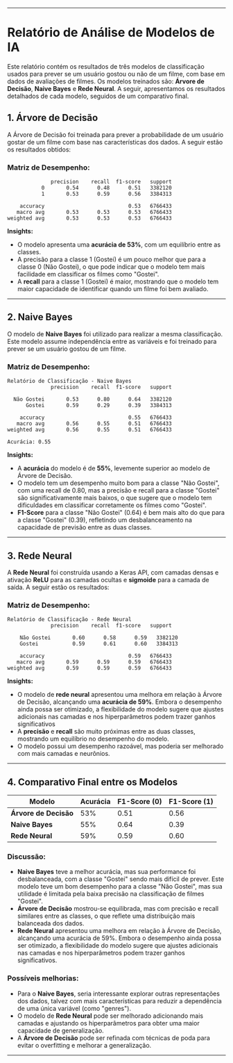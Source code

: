 
---

# **Relatório de Análise de Modelos de IA**

Este relatório contém os resultados de três modelos de classificação usados para prever se um usuário gostou ou não de um filme, com base em dados de avaliações de filmes. Os modelos treinados são: **Árvore de Decisão**, **Naive Bayes** e **Rede Neural**. A seguir, apresentamos os resultados detalhados de cada modelo, seguidos de um comparativo final.

## **1. Árvore de Decisão**

A Árvore de Decisão foi treinada para prever a probabilidade de um usuário gostar de um filme com base nas características dos dados. A seguir estão os resultados obtidos:

### **Matriz de Desempenho:**

```
              precision    recall  f1-score   support
           0       0.54      0.48      0.51   3382120
           1       0.53      0.59      0.56   3384313

    accuracy                           0.53   6766433
   macro avg       0.53      0.53      0.53   6766433
weighted avg       0.53      0.53      0.53   6766433
```

**Insights:**
- O modelo apresenta uma **acurácia de 53%**, com um equilíbrio entre as classes.
- A precisão para a classe 1 (Gostei) é um pouco melhor que para a classe 0 (Não Gostei), o que pode indicar que o modelo tem mais facilidade em classificar os filmes como "Gostei".
- A **recall** para a classe 1 (Gostei) é maior, mostrando que o modelo tem maior capacidade de identificar quando um filme foi bem avaliado.

---

## **2. Naive Bayes**

O modelo de **Naive Bayes** foi utilizado para realizar a mesma classificação. Este modelo assume independência entre as variáveis e foi treinado para prever se um usuário gostou de um filme.

### **Matriz de Desempenho:**

```
Relatório de Classificação - Naive Bayes
              precision    recall  f1-score   support

  Não Gostei       0.53      0.80      0.64   3382120
      Gostei       0.59      0.29      0.39   3384313

    accuracy                           0.55   6766433
   macro avg       0.56      0.55      0.51   6766433
weighted avg       0.56      0.55      0.51   6766433

Acurácia: 0.55
```

**Insights:**
- A **acurácia** do modelo é de **55%**, levemente superior ao modelo de Árvore de Decisão.
- O modelo tem um desempenho muito bom para a classe "Não Gostei", com uma recall de 0.80, mas a precisão e recall para a classe "Gostei" são significativamente mais baixos, o que sugere que o modelo tem dificuldades em classificar corretamente os filmes como "Gostei".
- **F1-Score** para a classe "Não Gostei" (0.64) é bem mais alto do que para a classe "Gostei" (0.39), refletindo um desbalanceamento na capacidade de previsão entre as duas classes.

---

## **3. Rede Neural**

A **Rede Neural** foi construída usando a Keras API, com camadas densas e ativação **ReLU** para as camadas ocultas e **sigmoide** para a camada de saída. A seguir estão os resultados:

### **Matriz de Desempenho:**

```
Relatório de Classificação - Rede Neural
              precision    recall  f1-score   support

    Não Gostei       0.60      0.58      0.59   3382120
    Gostei           0.59      0.61      0.60   3384313

    accuracy                           0.59   6766433
   macro avg       0.59      0.59      0.59   6766433
weighted avg       0.59      0.59      0.59   6766433
```

**Insights:**
- O modelo de **rede neural** apresentou uma melhora em relação à Árvore de Decisão, alcançando uma **acurácia de 59%**. Embora o desempenho ainda possa ser otimizado, a flexibilidade do modelo sugere que ajustes adicionais nas camadas e nos hiperparâmetros podem trazer ganhos significativos
- A **precisão** e **recall** são muito próximas entre as duas classes, mostrando um equilíbrio no desempenho do modelo.
- O modelo possui um desempenho razoável, mas poderia ser melhorado com mais camadas e neurônios.

---

## **4. Comparativo Final entre os Modelos**

| Modelo             | Acurácia | F1-Score (0) | F1-Score (1) |
|--------------------|----------|--------------|--------------|
| **Árvore de Decisão**  | 53%      | 0.51         | 0.56         |
| **Naive Bayes**        | 55%      | 0.64         | 0.39         |
| **Rede Neural**        | 59%      | 0.59         | 0.60         |

### **Discussão:**
- **Naive Bayes** teve a melhor acurácia, mas sua performance foi desbalanceada, com a classe "Gostei" sendo mais difícil de prever. Este modelo teve um bom desempenho para a classe "Não Gostei", mas sua utilidade é limitada pela baixa precisão na classificação de filmes "Gostei".
- **Árvore de Decisão** mostrou-se equilibrada, mas com precisão e recall similares entre as classes, o que reflete uma distribuição mais balanceada dos dados.
- **Rede Neural** apresentou uma melhora em relação à Árvore de Decisão, alcançando uma acurácia de 59%. Embora o desempenho ainda possa ser otimizado, a flexibilidade do modelo sugere que ajustes adicionais nas camadas e nos hiperparâmetros podem trazer ganhos significativos.

### **Possíveis melhorias:**
- Para o **Naive Bayes**, seria interessante explorar outras representações dos dados, talvez com mais características para reduzir a dependência de uma única variável (como "genres").
- O modelo de **Rede Neural** pode ser melhorado adicionando mais camadas e ajustando os hiperparâmetros para obter uma maior capacidade de generalização.
- A **Árvore de Decisão** pode ser refinada com técnicas de poda para evitar o overfitting e melhorar a generalização.

---
